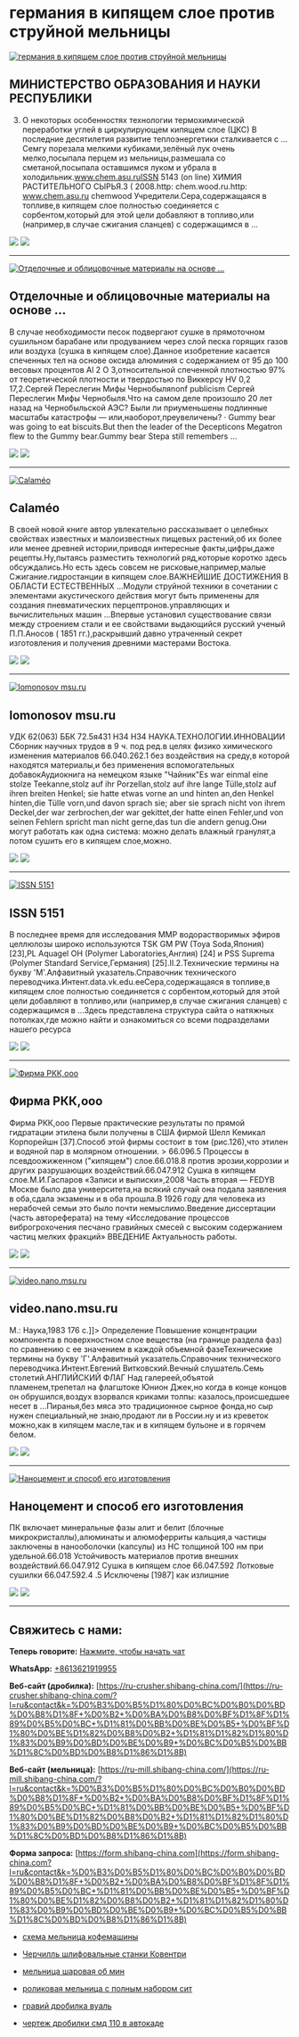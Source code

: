 # германия в кипящем слое против струйной мельницы

<a href="https://swt.shibang-china.com/?l=ru&img&k=%D0%B3%D0%B5%D1%80%D0%BC%D0%B0%D0%BD%D0%B8%D1%8F+%D0%B2+%D0%BA%D0%B8%D0%BF%D1%8F%D1%89%D0%B5%D0%BC+%D1%81%D0%BB%D0%BE%D0%B5+%D0%BF%D1%80%D0%BE%D1%82%D0%B8%D0%B2+%D1%81%D1%82%D1%80%D1%83%D0%B9%D0%BD%D0%BE%D0%B9+%D0%BC%D0%B5%D0%BB%D1%8C%D0%BD%D0%B8%D1%86%D1%8B" target="_blank">![германия в кипящем слое против струйной мельницы](http://static.shibang-china.com/all-800x300/1211.jpg)</a>

## МИНИСТЕРСТВО ОБРАЗОВАНИЯ И НАУКИ РЕСПУБЛИКИ
3) О некоторых особенностях технологии термохимической переработки углей в циркулирующем кипящем слое (ЦКС) В последние десятилетия развитие теплоэнергетики сталкивается с …Семгу порезала мелкими кубиками,зелёный лук очень мелко,посыпала перцем из мельницы,размешала со сметаной,посыпала оставшимся луком и убрала в холодильник.www.chem.asu.ruISSN 5143 (on line) ХИМИЯ РАСТИТЕЛЬНОГО СЫРЬЯ.3 ( 2008.http: chem.wood.ru.http: www.chem.asu.ru chemwood Учредители.Сера,содержащаяся в топливе,в кипящем слое полностью соединяется с сорбентом,который для этой цели добавляют в топливо,или (например,в случае сжигания сланцев) с содержащимся в …


<a href="https://whatsapp.shibangsoft.com/WhatsApp.php" target="_blank" title="WhatsApp">![](http://static.shibang-china.com/icon/whatsapp.png)</a> <a href="https://swt.shibang-china.com/?l=ru&icon&k=%D0%B3%D0%B5%D1%80%D0%BC%D0%B0%D0%BD%D0%B8%D1%8F+%D0%B2+%D0%BA%D0%B8%D0%BF%D1%8F%D1%89%D0%B5%D0%BC+%D1%81%D0%BB%D0%BE%D0%B5+%D0%BF%D1%80%D0%BE%D1%82%D0%B8%D0%B2+%D1%81%D1%82%D1%80%D1%83%D0%B9%D0%BD%D0%BE%D0%B9+%D0%BC%D0%B5%D0%BB%D1%8C%D0%BD%D0%B8%D1%86%D1%8B" target="_blank">![](http://static.shibang-china.com/icon/chat-ru.png)</a>

---

<a href="https://swt.shibang-china.com/?l=ru&img&k=%D0%B3%D0%B5%D1%80%D0%BC%D0%B0%D0%BD%D0%B8%D1%8F+%D0%B2+%D0%BA%D0%B8%D0%BF%D1%8F%D1%89%D0%B5%D0%BC+%D1%81%D0%BB%D0%BE%D0%B5+%D0%BF%D1%80%D0%BE%D1%82%D0%B8%D0%B2+%D1%81%D1%82%D1%80%D1%83%D0%B9%D0%BD%D0%BE%D0%B9+%D0%BC%D0%B5%D0%BB%D1%8C%D0%BD%D0%B8%D1%86%D1%8B" target="_blank">![Отделочные и облицовочные материалы на основе …](http://static.shibang-china.com/all-800x300/1151.jpg)</a>

## Отделочные и облицовочные материалы на основе …
В случае необходимости песок подвергают сушке в прямоточном сушильном барабане или продуванием через слой песка горящих газов или воздуха (сушка в кипящем слое).Данное изобретение касается спеченных тел на основе оксида алюминия с содержанием от 95 до 100 весовых процентов Al 2 O 3,относительной спеченной плотностью 97% от теоретической плотности и твердостью по Виккерсу HV 0,2 17,2.Сергей Переслегин Мифы Чернобыляnonf publicism Сергей Переслегин Мифы Чернобыля.Что на самом деле произошло 20 лет назад на Чернобыльской АЭС? Были ли приуменьшены подлинные масштабы катастрофы — или,наоборот,преувеличены?&nbsp;&#0183;&#32;Gummy bear was going to eat biscuits.But then the leader of the Decepticons Megatron flew to the Gummy bear.Gummy bear Stepa still remembers …


<a href="https://whatsapp.shibangsoft.com/WhatsApp.php" target="_blank" title="WhatsApp">![](http://static.shibang-china.com/icon/whatsapp.png)</a> <a href="https://swt.shibang-china.com/?l=ru&icon&k=%D0%B3%D0%B5%D1%80%D0%BC%D0%B0%D0%BD%D0%B8%D1%8F+%D0%B2+%D0%BA%D0%B8%D0%BF%D1%8F%D1%89%D0%B5%D0%BC+%D1%81%D0%BB%D0%BE%D0%B5+%D0%BF%D1%80%D0%BE%D1%82%D0%B8%D0%B2+%D1%81%D1%82%D1%80%D1%83%D0%B9%D0%BD%D0%BE%D0%B9+%D0%BC%D0%B5%D0%BB%D1%8C%D0%BD%D0%B8%D1%86%D1%8B" target="_blank">![](http://static.shibang-china.com/icon/chat-ru.png)</a>

---

<a href="https://swt.shibang-china.com/?l=ru&img&k=%D0%B3%D0%B5%D1%80%D0%BC%D0%B0%D0%BD%D0%B8%D1%8F+%D0%B2+%D0%BA%D0%B8%D0%BF%D1%8F%D1%89%D0%B5%D0%BC+%D1%81%D0%BB%D0%BE%D0%B5+%D0%BF%D1%80%D0%BE%D1%82%D0%B8%D0%B2+%D1%81%D1%82%D1%80%D1%83%D0%B9%D0%BD%D0%BE%D0%B9+%D0%BC%D0%B5%D0%BB%D1%8C%D0%BD%D0%B8%D1%86%D1%8B" target="_blank">![Calam&#233;o](http://static.shibang-china.com/all-800x300/539.jpg)</a>

## Calam&#233;o
В своей новой книге автор увлекательно рассказывает о целебных свойствах известных и малоизвестных пищевых растений,об их более или менее древней истории,приводя интересные факты,цифры,даже рецепты.Ну,пытаясь разместить технологий ряд,которые коротко здесь обсуждались.Но есть здесь совсем не рисковые,например,малые Сжигание.гидростанции в кипящем слое.ВАЖНЕЙШИЕ ДОСТИЖЕНИЯ В ОБЛАСТИ ЕСТЕСТВЕННЫХ …Модули струйной техники в сочетании с элементами акустического действия могут быть применены для создания пневматических перцептронов.управляющих и вычислительных машин …Впервые установил существование связи между строением стали и ее свойствами выдающийся русский ученый П.П.Аносов ( 1851 гг.),раскрывший давно утраченный секрет изготовления и получения древними мастерами Востока.


<a href="https://whatsapp.shibangsoft.com/WhatsApp.php" target="_blank" title="WhatsApp">![](http://static.shibang-china.com/icon/whatsapp.png)</a> <a href="https://swt.shibang-china.com/?l=ru&icon&k=%D0%B3%D0%B5%D1%80%D0%BC%D0%B0%D0%BD%D0%B8%D1%8F+%D0%B2+%D0%BA%D0%B8%D0%BF%D1%8F%D1%89%D0%B5%D0%BC+%D1%81%D0%BB%D0%BE%D0%B5+%D0%BF%D1%80%D0%BE%D1%82%D0%B8%D0%B2+%D1%81%D1%82%D1%80%D1%83%D0%B9%D0%BD%D0%BE%D0%B9+%D0%BC%D0%B5%D0%BB%D1%8C%D0%BD%D0%B8%D1%86%D1%8B" target="_blank">![](http://static.shibang-china.com/icon/chat-ru.png)</a>

---

<a href="https://swt.shibang-china.com/?l=ru&img&k=%D0%B3%D0%B5%D1%80%D0%BC%D0%B0%D0%BD%D0%B8%D1%8F+%D0%B2+%D0%BA%D0%B8%D0%BF%D1%8F%D1%89%D0%B5%D0%BC+%D1%81%D0%BB%D0%BE%D0%B5+%D0%BF%D1%80%D0%BE%D1%82%D0%B8%D0%B2+%D1%81%D1%82%D1%80%D1%83%D0%B9%D0%BD%D0%BE%D0%B9+%D0%BC%D0%B5%D0%BB%D1%8C%D0%BD%D0%B8%D1%86%D1%8B" target="_blank">![lomonosov msu.ru](http://static.shibang-china.com/all-800x300/1308.jpg)</a>

## lomonosov msu.ru
УДК 62(063) ББК 72.5я431 Н34 Н34 НАУКА.ТЕХНОЛОГИИ.ИННОВАЦИИ Сборник научных трудов в 9 ч. под ред.в целях физико химического изменения материалов 66.040.262.1 без воздействия на среду,в которой находятся материалы,и без применения вспомогательных добавокАудиокнигa на немецком языке &quot;Чайник&quot;Es war einmal eine stolze Teekanne,stolz auf ihr Porzellan,stolz auf ihre lange T&#252;lle,stolz auf ihren breiten Henkel; sie hatte etwas vorne an und hinten an,den Henkel hinten,die T&#252;lle vorn,und davon sprach sie; aber sie sprach nicht von ihrem Deckel,der war zerbrochen,der war gekittet,der hatte einen Fehler,und von seinen Fehlern spricht man nicht gerne,das tun die andern genug.Они могут работать как одна система: можно делать влажный гранулят,а потом сушить его в кипящем слое,можно.


<a href="https://whatsapp.shibangsoft.com/WhatsApp.php" target="_blank" title="WhatsApp">![](http://static.shibang-china.com/icon/whatsapp.png)</a> <a href="https://swt.shibang-china.com/?l=ru&icon&k=%D0%B3%D0%B5%D1%80%D0%BC%D0%B0%D0%BD%D0%B8%D1%8F+%D0%B2+%D0%BA%D0%B8%D0%BF%D1%8F%D1%89%D0%B5%D0%BC+%D1%81%D0%BB%D0%BE%D0%B5+%D0%BF%D1%80%D0%BE%D1%82%D0%B8%D0%B2+%D1%81%D1%82%D1%80%D1%83%D0%B9%D0%BD%D0%BE%D0%B9+%D0%BC%D0%B5%D0%BB%D1%8C%D0%BD%D0%B8%D1%86%D1%8B" target="_blank">![](http://static.shibang-china.com/icon/chat-ru.png)</a>

---

<a href="https://swt.shibang-china.com/?l=ru&img&k=%D0%B3%D0%B5%D1%80%D0%BC%D0%B0%D0%BD%D0%B8%D1%8F+%D0%B2+%D0%BA%D0%B8%D0%BF%D1%8F%D1%89%D0%B5%D0%BC+%D1%81%D0%BB%D0%BE%D0%B5+%D0%BF%D1%80%D0%BE%D1%82%D0%B8%D0%B2+%D1%81%D1%82%D1%80%D1%83%D0%B9%D0%BD%D0%BE%D0%B9+%D0%BC%D0%B5%D0%BB%D1%8C%D0%BD%D0%B8%D1%86%D1%8B" target="_blank">![ISSN 5151](http://static.shibang-china.com/all-800x300/250.jpg)</a>

## ISSN 5151
В последнее время для исследования ММР водорастворимых эфиров целлюлозы широко используются TSK GM PW (Toya Soda,Япония) [23],PL Aquagel OH (Polymer Laboratories,Англия) [24] и PSS Suprema (Polymer Standard Service,Германия) [25].II.2.Технические термины на букву 'М'.Алфавитный указатель.Справочник технического переводчика.Интент.data.vk.edu.eeСера,содержащаяся в топливе,в кипящем слое полностью соединяется с сорбентом,который для этой цели добавляют в топливо,или (например,в случае сжигания сланцев) с содержащимся в …Здесь представлена структура сайта о натяжных потолках,где можно найти и ознакомиться со всеми подразделами нашего ресурса


<a href="https://whatsapp.shibangsoft.com/WhatsApp.php" target="_blank" title="WhatsApp">![](http://static.shibang-china.com/icon/whatsapp.png)</a> <a href="https://swt.shibang-china.com/?l=ru&icon&k=%D0%B3%D0%B5%D1%80%D0%BC%D0%B0%D0%BD%D0%B8%D1%8F+%D0%B2+%D0%BA%D0%B8%D0%BF%D1%8F%D1%89%D0%B5%D0%BC+%D1%81%D0%BB%D0%BE%D0%B5+%D0%BF%D1%80%D0%BE%D1%82%D0%B8%D0%B2+%D1%81%D1%82%D1%80%D1%83%D0%B9%D0%BD%D0%BE%D0%B9+%D0%BC%D0%B5%D0%BB%D1%8C%D0%BD%D0%B8%D1%86%D1%8B" target="_blank">![](http://static.shibang-china.com/icon/chat-ru.png)</a>

---

<a href="https://swt.shibang-china.com/?l=ru&img&k=%D0%B3%D0%B5%D1%80%D0%BC%D0%B0%D0%BD%D0%B8%D1%8F+%D0%B2+%D0%BA%D0%B8%D0%BF%D1%8F%D1%89%D0%B5%D0%BC+%D1%81%D0%BB%D0%BE%D0%B5+%D0%BF%D1%80%D0%BE%D1%82%D0%B8%D0%B2+%D1%81%D1%82%D1%80%D1%83%D0%B9%D0%BD%D0%BE%D0%B9+%D0%BC%D0%B5%D0%BB%D1%8C%D0%BD%D0%B8%D1%86%D1%8B" target="_blank">![Фирма РКК,ооо](http://static.shibang-china.com/all-800x300/594.jpg)</a>

## Фирма РКК,ооо
Фирма РКК,ооо Первые практические результаты по прямой гидратации этилена были получены в США фирмой Шелл Кемикал Корпорейшн [37].Способ этой фирмы состоит в том (рис.126),что этилен и водяной пар в молярном отношении. &gt; 66.096.5 Процессы в псевдоожиженном (&quot;кипящем&quot;) слое.66.018.8 против эрозии,коррозии и других разрушающих воздействий.66.047.912 Сушка в кипящем слое.М.И.Гаспаров &#171;Записи и выписки&#187;,2008 Часть вторая — FEDYВ Москве было два университета,на всякий случай она подала заявления в оба,сдала экзамены и в оба прошла.В 1926 году для человека из нерабочей семьи это было почти немыслимо.Введение диссертации (часть автореферата) на тему &#171;Исследование процессов виброгрохочения песчано гравийных смесей с высоким содержанием частиц мелких фракций&#187; ВВЕДЕНИЕ Актуальность работы.


<a href="https://whatsapp.shibangsoft.com/WhatsApp.php" target="_blank" title="WhatsApp">![](http://static.shibang-china.com/icon/whatsapp.png)</a> <a href="https://swt.shibang-china.com/?l=ru&icon&k=%D0%B3%D0%B5%D1%80%D0%BC%D0%B0%D0%BD%D0%B8%D1%8F+%D0%B2+%D0%BA%D0%B8%D0%BF%D1%8F%D1%89%D0%B5%D0%BC+%D1%81%D0%BB%D0%BE%D0%B5+%D0%BF%D1%80%D0%BE%D1%82%D0%B8%D0%B2+%D1%81%D1%82%D1%80%D1%83%D0%B9%D0%BD%D0%BE%D0%B9+%D0%BC%D0%B5%D0%BB%D1%8C%D0%BD%D0%B8%D1%86%D1%8B" target="_blank">![](http://static.shibang-china.com/icon/chat-ru.png)</a>

---

<a href="https://swt.shibang-china.com/?l=ru&img&k=%D0%B3%D0%B5%D1%80%D0%BC%D0%B0%D0%BD%D0%B8%D1%8F+%D0%B2+%D0%BA%D0%B8%D0%BF%D1%8F%D1%89%D0%B5%D0%BC+%D1%81%D0%BB%D0%BE%D0%B5+%D0%BF%D1%80%D0%BE%D1%82%D0%B8%D0%B2+%D1%81%D1%82%D1%80%D1%83%D0%B9%D0%BD%D0%BE%D0%B9+%D0%BC%D0%B5%D0%BB%D1%8C%D0%BD%D0%B8%D1%86%D1%8B" target="_blank">![video.nano.msu.ru](http://static.shibang-china.com/all-800x300/730.jpg)</a>

## video.nano.msu.ru
М.: Наука,1983 176 с.]]&gt; Определение Повышение концентрации компонента в поверхностном слое вещества (на границе раздела фаз) по сравнению с ее значением в каждой объемной фазеТехнические термины на букву 'Г'.Алфавитный указатель.Справочник технического переводчика.Интент.Евгений Витковский.Вечный слушатель.Семь столетий.АНГЛИЙСКИЙ ФЛАГ Над галереей,объятой пламенем,трепетал на флагштоке Юнион Джек,но когда в конце концов он обрушился,воздух взорвался криками толпы: казалось,происшедшее несет в …Пиранья,без мяса это традиционное сырное фонда,но сыр нужен специальный,не знаю,продают ли в России.ну и из креветок можно,как в кипящем масле,так и в кипящем бульоне и в горячем белом.


<a href="https://whatsapp.shibangsoft.com/WhatsApp.php" target="_blank" title="WhatsApp">![](http://static.shibang-china.com/icon/whatsapp.png)</a> <a href="https://swt.shibang-china.com/?l=ru&icon&k=%D0%B3%D0%B5%D1%80%D0%BC%D0%B0%D0%BD%D0%B8%D1%8F+%D0%B2+%D0%BA%D0%B8%D0%BF%D1%8F%D1%89%D0%B5%D0%BC+%D1%81%D0%BB%D0%BE%D0%B5+%D0%BF%D1%80%D0%BE%D1%82%D0%B8%D0%B2+%D1%81%D1%82%D1%80%D1%83%D0%B9%D0%BD%D0%BE%D0%B9+%D0%BC%D0%B5%D0%BB%D1%8C%D0%BD%D0%B8%D1%86%D1%8B" target="_blank">![](http://static.shibang-china.com/icon/chat-ru.png)</a>

---

<a href="https://swt.shibang-china.com/?l=ru&img&k=%D0%B3%D0%B5%D1%80%D0%BC%D0%B0%D0%BD%D0%B8%D1%8F+%D0%B2+%D0%BA%D0%B8%D0%BF%D1%8F%D1%89%D0%B5%D0%BC+%D1%81%D0%BB%D0%BE%D0%B5+%D0%BF%D1%80%D0%BE%D1%82%D0%B8%D0%B2+%D1%81%D1%82%D1%80%D1%83%D0%B9%D0%BD%D0%BE%D0%B9+%D0%BC%D0%B5%D0%BB%D1%8C%D0%BD%D0%B8%D1%86%D1%8B" target="_blank">![Наноцемент и способ его изготовления](http://static.shibang-china.com/all-800x300/425.jpg)</a>

## Наноцемент и способ его изготовления
ПК включает минеральные фазы алит и белит (блочные микрокристаллы),алюминаты и алюмоферриты кальция,а частицы заключены в нанооболочки (капсулы) из НС толщиной 100 нм при удельной.66.018 Устойчивость материалов против внешних воздействий.66.047.912 Сушка в кипящем слое 66.047.592 Лотковые сушилки 66.047.592.4 .5 Исключены [1987] как излишние

<a href="https://whatsapp.shibangsoft.com/WhatsApp.php" target="_blank" title="WhatsApp">![](http://static.shibang-china.com/icon/whatsapp.png)</a> <a href="https://swt.shibang-china.com/?l=ru&icon&k=%D0%B3%D0%B5%D1%80%D0%BC%D0%B0%D0%BD%D0%B8%D1%8F+%D0%B2+%D0%BA%D0%B8%D0%BF%D1%8F%D1%89%D0%B5%D0%BC+%D1%81%D0%BB%D0%BE%D0%B5+%D0%BF%D1%80%D0%BE%D1%82%D0%B8%D0%B2+%D1%81%D1%82%D1%80%D1%83%D0%B9%D0%BD%D0%BE%D0%B9+%D0%BC%D0%B5%D0%BB%D1%8C%D0%BD%D0%B8%D1%86%D1%8B" target="_blank">![](http://static.shibang-china.com/icon/chat-ru.png)</a>

---
## Свяжитесь с нами:

**Теперь говорите:** [Нажмите, чтобы начать чат](https://swt.shibang-china.com?l=ru&contact&k=%D0%B3%D0%B5%D1%80%D0%BC%D0%B0%D0%BD%D0%B8%D1%8F+%D0%B2+%D0%BA%D0%B8%D0%BF%D1%8F%D1%89%D0%B5%D0%BC+%D1%81%D0%BB%D0%BE%D0%B5+%D0%BF%D1%80%D0%BE%D1%82%D0%B8%D0%B2+%D1%81%D1%82%D1%80%D1%83%D0%B9%D0%BD%D0%BE%D0%B9+%D0%BC%D0%B5%D0%BB%D1%8C%D0%BD%D0%B8%D1%86%D1%8B)

**WhatsApp:**  [+8613621919955](https://whatsapp.shibangsoft.com/WhatsApp.php)

**Веб-сайт (дробилка):** [https://ru-crusher.shibang-china.com/](https://ru-crusher.shibang-china.com/?l=ru&contact&k=%D0%B3%D0%B5%D1%80%D0%BC%D0%B0%D0%BD%D0%B8%D1%8F+%D0%B2+%D0%BA%D0%B8%D0%BF%D1%8F%D1%89%D0%B5%D0%BC+%D1%81%D0%BB%D0%BE%D0%B5+%D0%BF%D1%80%D0%BE%D1%82%D0%B8%D0%B2+%D1%81%D1%82%D1%80%D1%83%D0%B9%D0%BD%D0%BE%D0%B9+%D0%BC%D0%B5%D0%BB%D1%8C%D0%BD%D0%B8%D1%86%D1%8B)

**Веб-сайт (мельница):** [https://ru-mill.shibang-china.com/](https://ru-mill.shibang-china.com/?l=ru&contact&k=%D0%B3%D0%B5%D1%80%D0%BC%D0%B0%D0%BD%D0%B8%D1%8F+%D0%B2+%D0%BA%D0%B8%D0%BF%D1%8F%D1%89%D0%B5%D0%BC+%D1%81%D0%BB%D0%BE%D0%B5+%D0%BF%D1%80%D0%BE%D1%82%D0%B8%D0%B2+%D1%81%D1%82%D1%80%D1%83%D0%B9%D0%BD%D0%BE%D0%B9+%D0%BC%D0%B5%D0%BB%D1%8C%D0%BD%D0%B8%D1%86%D1%8B)

**Форма запроса:** [https://form.shibang-china.com](https://form.shibang-china.com?l=ru&contact&k=%D0%B3%D0%B5%D1%80%D0%BC%D0%B0%D0%BD%D0%B8%D1%8F+%D0%B2+%D0%BA%D0%B8%D0%BF%D1%8F%D1%89%D0%B5%D0%BC+%D1%81%D0%BB%D0%BE%D0%B5+%D0%BF%D1%80%D0%BE%D1%82%D0%B8%D0%B2+%D1%81%D1%82%D1%80%D1%83%D0%B9%D0%BD%D0%BE%D0%B9+%D0%BC%D0%B5%D0%BB%D1%8C%D0%BD%D0%B8%D1%86%D1%8B)

* [схема мельница кофемашины](../110/%D1%81%D1%85%D0%B5%D0%BC%D0%B0%20%D0%BC%D0%B5%D0%BB%D1%8C%D0%BD%D0%B8%D1%86%D0%B0%20%D0%BA%D0%BE%D1%84%D0%B5%D0%BC%D0%B0%D1%88%D0%B8%D0%BD%D1%8B.md)

* [Черчилль шлифовальные станки Ковентри](../106/%D0%A7%D0%B5%D1%80%D1%87%D0%B8%D0%BB%D0%BB%D1%8C%20%D1%88%D0%BB%D0%B8%D1%84%D0%BE%D0%B2%D0%B0%D0%BB%D1%8C%D0%BD%D1%8B%D0%B5%20%D1%81%D1%82%D0%B0%D0%BD%D0%BA%D0%B8%20%D0%9A%D0%BE%D0%B2%D0%B5%D0%BD%D1%82%D1%80%D0%B8.md)

* [мельница шаровая об мин](../114/%D0%BC%D0%B5%D0%BB%D1%8C%D0%BD%D0%B8%D1%86%D0%B0%20%D1%88%D0%B0%D1%80%D0%BE%D0%B2%D0%B0%D1%8F%20%D0%BE%D0%B1%20%D0%BC%D0%B8%D0%BD.md)

* [роликовая мельница с полным набором сит](../118/%D1%80%D0%BE%D0%BB%D0%B8%D0%BA%D0%BE%D0%B2%D0%B0%D1%8F%20%D0%BC%D0%B5%D0%BB%D1%8C%D0%BD%D0%B8%D1%86%D0%B0%20%D1%81%20%D0%BF%D0%BE%D0%BB%D0%BD%D1%8B%D0%BC%20%D0%BD%D0%B0%D0%B1%D0%BE%D1%80%D0%BE%D0%BC%20%D1%81%D0%B8%D1%82.md)

* [гравий дробилка вуаль](../109/%D0%B3%D1%80%D0%B0%D0%B2%D0%B8%D0%B9%20%D0%B4%D1%80%D0%BE%D0%B1%D0%B8%D0%BB%D0%BA%D0%B0%20%D0%B2%D1%83%D0%B0%D0%BB%D1%8C.md)

* [чертеж дробилки смд 110 в автокаде](../110/%D1%87%D0%B5%D1%80%D1%82%D0%B5%D0%B6%20%D0%B4%D1%80%D0%BE%D0%B1%D0%B8%D0%BB%D0%BA%D0%B8%20%D1%81%D0%BC%D0%B4%20110%20%D0%B2%20%D0%B0%D0%B2%D1%82%D0%BE%D0%BA%D0%B0%D0%B4%D0%B5.md)
